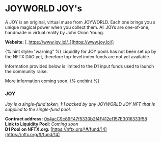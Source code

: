 # JOYWORLD JOY's

A JOY is an original, virtual muse from JOYWORLD. Each one brings you a unique magical power when you collect them. All JOYs are one-of-one, handmade in virtual reality by John Orion Young.

**Website:** [_https://www.joy.lol/_](https://www.joy.lol/)

{% hint style="warning" %}
Liquidity for JOY pools has not been set up by the NFTX DAO yet, therefore top-level index funds are not yet available.

Information provided below is limited to the D1 input funds used to launch the community raise.

More information coming soon.
{% endhint %}

### **JOY**

_Joy is a single-fund token, 1:1 backed by any JOYWORLD JOY NFT that is supplied to the single-fund pool._

**Contract address:** [0x4acC9c89F47f5330b2f4F412ef157E3016333f58](https://etherscan.io/token/0x4acC9c89F47f5330b2f4F412ef157E3016333f58)  
**Link to Liquidity Pool:** _Coming soon_  
**D1 Pool on NFTX.org:** [https://nftx.org/\#/fund/14](https://nftx.org/#/fund/14)

